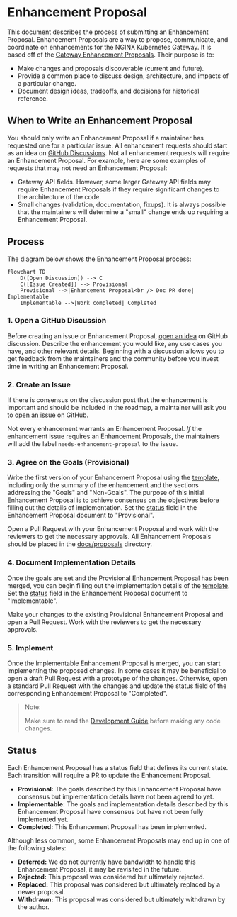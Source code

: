 # Enhancement Proposal

This document describes the process of submitting an Enhancement Proposal. Enhancement Proposals are a way to propose,
communicate, and coordinate on enhancements for the NGINX Kubernetes Gateway. It is based off of
the [Gateway Enhancement Proposals][gep]. Their purpose is to:

- Make changes and proposals discoverable (current and future).
- Provide a common place to discuss design, architecture, and impacts of a particular change.
- Document design ideas, tradeoffs, and decisions for historical reference.

[gep]: https://github.com/kubernetes-sigs/gateway-api/blob/c8b54a05c850cd717eb852c4874c6c89d02a5ef8/geps/overview.md

## When to Write an Enhancement Proposal

You should only write an Enhancement Proposal if a maintainer has requested one for a particular issue. All enhancement
requests should start as an idea on [GitHub Discussions][discussion]. Not all enhancement requests will require an
Enhancement Proposal. For example, here are some examples of requests that may not need an Enhancement Proposal:

* Gateway API fields. However, some larger Gateway API fields may require Enhancement Proposals if they require
  significant changes to the architecture of the code.
* Small changes (validation, documentation, fixups). It is always possible that the maintainers will determine a "small"
  change ends up requiring a Enhancement Proposal.

[discussion]: https://github.com/nginxinc/nginx-kubernetes-gateway/discussions

## Process

The diagram below shows the Enhancement Proposal process:

```mermaid
flowchart TD
    D([Open Discussion]) --> C
    C([Issue Created]) --> Provisional
    Provisional -->|Enhancement Proposal<br /> Doc PR done| Implementable
    Implementable -->|Work completed| Completed
```

### 1. Open a GitHub Discussion

Before creating an issue or Enhancement Proposal, [open an idea][idea] on GitHub discussion. Describe the enhancement
you would like, any use cases you have, and other relevant details. Beginning with a discussion allows you to get
feedback from the maintainers and the community before you invest time in writing an Enhancement Proposal.

[idea]: https://github.com/nginxinc/nginx-kubernetes-gateway/discussions/new?category=ideas

### 2. Create an Issue

If there is consensus on the discussion post that the enhancement is important and should be included in the roadmap, a
maintainer will ask you to [open an issue][issue] on GitHub.

Not every enhancement warrants an Enhancement Proposal. _If_ the enhancement issue requires an Enhancement Proposals,
the maintainers will add the label `needs-enhancement-proposal` to the issue.

[issue]: https://github.com/nginxinc/nginx-kubernetes-gateway/issues/new?assignees=&labels=proposal&projects=&template=enhancement.md&title=

### 3. Agree on the Goals (Provisional)

Write the first version of your Enhancement Proposal using the [template](/docs/proposals/template.md), including only
the summary of the enhancement and the sections addressing the "Goals" and "Non-Goals". The purpose of this initial
Enhancement Proposal is to achieve consensus on the objectives before filling out the details of implementation. Set the
[status](#status) field in the Enhancement Proposal document to "Provisional".

Open a Pull Request with your Enhancement Proposal and work with the reviewers to get the necessary approvals. All
Enhancement Proposals should be placed in the [docs/proposals](/docs/proposals) directory.

### 4. Document Implementation Details

Once the goals are set and the Provisional Enhancement Proposal has been merged, you can begin filling out the
implementation details of the [template](/docs/proposals/template.md). Set the [status](#status) field in the
Enhancement Proposal document to "Implementable".

Make your changes to the existing Provisional Enhancement Proposal and open a Pull Request. Work with the reviewers to
get the necessary approvals.

### 5. Implement

Once the Implementable Enhancement Proposal is merged, you can start implementing the proposed changes. In some cases it
may be beneficial to open a draft Pull Request with a prototype of the changes. Otherwise, open a standard Pull Request
with the changes and update the status field of the corresponding Enhancement Proposal to "Completed".

> Note:
>
> Make sure to read the [Development Guide](/CONTRIBUTING.md#development-guide) before making any code changes.

## Status

Each Enhancement Proposal has a status field that defines its current state. Each transition will require a PR to update
the Enhancement Proposal.

* **Provisional:** The goals described by this Enhancement Proposal have consensus but implementation details have not
  been agreed to yet.
* **Implementable:** The goals and implementation details described by this Enhancement Proposal have consensus but have
  not been fully implemented yet.
* **Completed:** This Enhancement Proposal has been implemented.

Although less common, some Enhancement Proposals may end up in one of the following states:

* **Deferred:** We do not currently have bandwidth to handle this Enhancement Proposal, it may be revisited in the
  future.
* **Rejected:** This proposal was considered but ultimately rejected.
* **Replaced:** This proposal was considered but ultimately replaced by a newer proposal.
* **Withdrawn:** This proposal was considered but ultimately withdrawn by the author.
